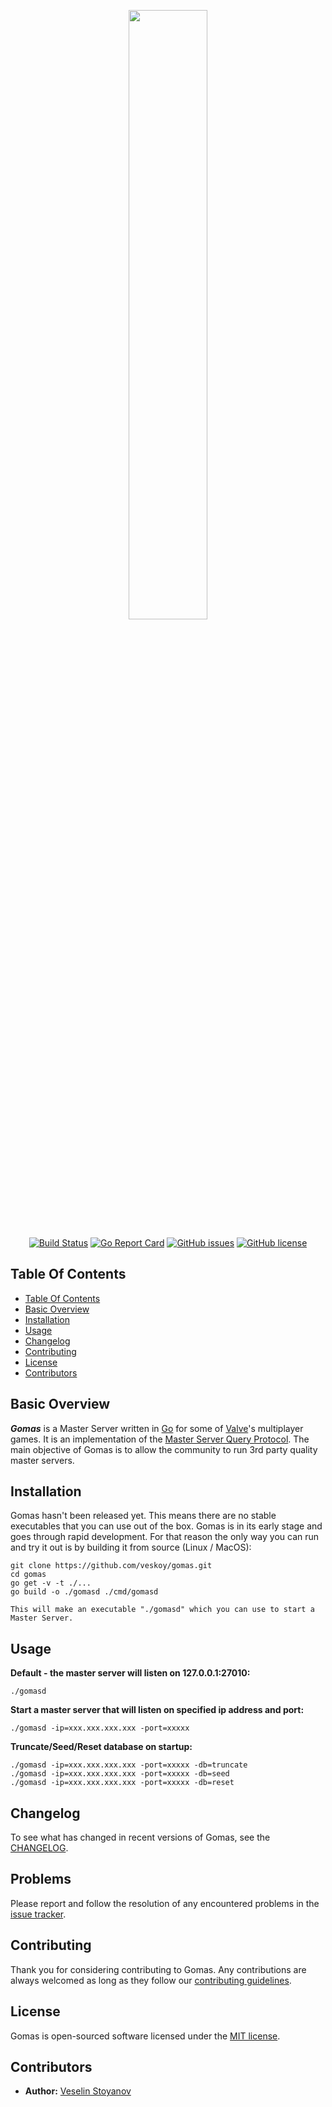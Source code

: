 <p align="center"><img width=50% src="https://github.com/veskoy/gomas/blob/master/media/Logo.png"></p>

<p align="center">
<a href="https://travis-ci.org/veskoy/gomas"><img src="https://travis-ci.org/veskoy/gomas.svg?branch=master" alt="Build Status"></a>
<a href="https://goreportcard.com/report/github.com/veskoy/gomas"><img src="https://goreportcard.com/badge/github.com/veskoy/gomas" alt="Go Report Card"></a>
<a href="https://github.com/veskoy/gomas/issues"><img src="https://img.shields.io/github/issues/veskoy/gomas.svg" alt="GitHub issues"></a>
<a href="https://raw.githubusercontent.com/veskoy/gomas/master/LICENSE"><img src="https://img.shields.io/badge/license-MIT-blue.svg" alt="GitHub license"></a>
</p>

## Table Of Contents
* [Table Of Contents](#table-of-contents)
* [Basic Overview](#basic-overview)
* [Installation](#installation)
* [Usage](#usage)
* [Changelog](#changelog)
* [Contributing](#contributing)
* [License](#license)
* [Contributors](#contributors)

## Basic Overview
***Gomas*** is a Master Server written in [Go](https://golang.org/) for some of [Valve](http://www.valvesoftware.com/)'s multiplayer games. It is an implementation of the [Master Server Query Protocol](https://developer.valvesoftware.com/wiki/Master_Server_Query_Protocol). The main objective of Gomas is to allow the community to run 3rd party quality master servers.

## Installation
Gomas hasn't been released yet. This means there are no stable executables that you can use out of the box. Gomas is in its early stage and goes through rapid development. For that reason the only way you can run and try it out is by building it from source (Linux / MacOS):

    git clone https://github.com/veskoy/gomas.git
    cd gomas
    go get -v -t ./...
    go build -o ./gomasd ./cmd/gomasd

    This will make an executable "./gomasd" which you can use to start a Master Server.

## Usage

**Default - the master server will listen on 127.0.0.1:27010:**

    ./gomasd

**Start a master server that will listen on specified ip address and port:**

    ./gomasd -ip=xxx.xxx.xxx.xxx -port=xxxxx

**Truncate/Seed/Reset database on startup:**

    ./gomasd -ip=xxx.xxx.xxx.xxx -port=xxxxx -db=truncate
    ./gomasd -ip=xxx.xxx.xxx.xxx -port=xxxxx -db=seed
    ./gomasd -ip=xxx.xxx.xxx.xxx -port=xxxxx -db=reset

## Changelog
To see what has changed in recent versions of Gomas, see the [CHANGELOG](https://github.com/veskoy/gomas/blob/master/CHANGELOG.md).

## Problems
Please report and follow the resolution of any encountered problems in the [issue tracker](https://github.com/veskoy/gomas/issues).

## Contributing
Thank you for considering contributing to Gomas. Any contributions are always welcomed as long as they follow our [contributing guidelines](https://github.com/veskoy/gomas/blob/master/CONTRIBUTING.md).

## License
Gomas is open-sourced software licensed under the [MIT license](http://opensource.org/licenses/MIT).

## Contributors
* **Author:** [Veselin Stoyanov](https://github.com/veskoy)

